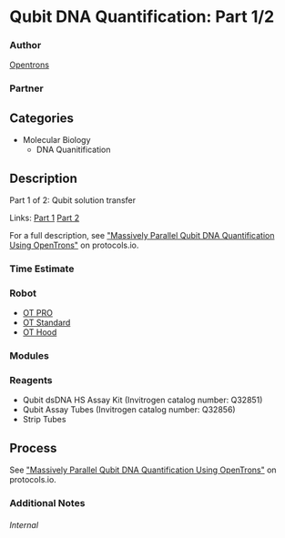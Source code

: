 # Qubit DNA Quantification: Part 1/2

### Author
[Opentrons](https://opentrons.com/)

### Partner

## Categories
* Molecular Biology
	* DNA Quanitification


## Description
Part 1 of 2: Qubit solution transfer

Links: [Part 1](./qubit_dna_quantification_pt1) [Part 2](./qubit_dna_quantification_pt2)

For a full description, see ["Massively Parallel Qubit DNA Quantification Using OpenTrons"](https://www.protocols.io/view/massively-parallel-qubit-dna-quantification-using-jrpcm5n) on protocols.io.

### Time Estimate

### Robot
* [OT PRO](https://opentrons.com/ot-one-pro)
* [OT Standard](https://opentrons.com/ot-one-standard)
* [OT Hood](https://opentrons.com/ot-one-hood)

### Modules

### Reagents
* Qubit dsDNA HS Assay Kit (Invitrogen catalog number: Q32851)
* Qubit Assay Tubes (Invitrogen catalog number: Q32856)
* Strip Tubes

## Process
See ["Massively Parallel Qubit DNA Quantification Using OpenTrons"](https://www.protocols.io/view/massively-parallel-qubit-dna-quantification-using-jrpcm5n) on protocols.io.


### Additional Notes


###### Internal
